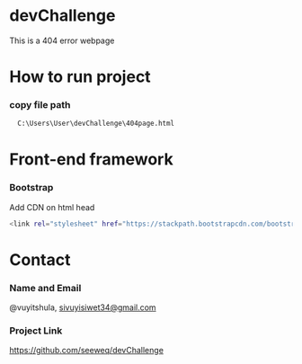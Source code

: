  devChallenge
 ============
 This is a 404 error webpage

How to run project
==================
 ### copy file path
 ```sh
   C:\Users\User\devChallenge\404page.html
```
Front-end framework
===================
### Bootstrap 
  Add CDN on html head
```sh
<link rel="stylesheet" href="https://stackpath.bootstrapcdn.com/bootstrap/4.1.3/css/bootstrap.min.css" integrity="sha384-MCw98/SFnGE8fJT3GXwEOngsV7Zt27NXFoaoApmYm81iuXoPkFOJwJ8ERdknLPMO" crossorigin="anonymous">
```
Contact
=======
### Name and Email
@vuyitshula, sivuyisiwet34@gmail.com
### Project Link
https://github.com/seeweq/devChallenge
